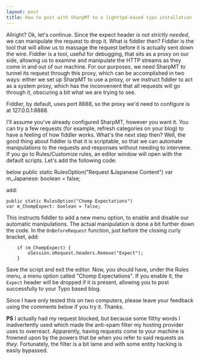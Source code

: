 ```yaml
---
layout: post
title: How to post with SharpMT to a lighttpd-based typo installation
---
```


Allright? Ok, let's continue. Since the expect header *is not strictly needed*, we can manipulate the request to drop it. What is fiddler then? Fiddler is the tool that will allow us to massage the request before it is actually sent down the wire. Fiddler is a tool, useful for debugging, that sits as a proxy on our side, allowing us to examine and manipulate the HTTP streams as they co&#109;e in and out of our machine. For our purposes, we need SharpMT to tunnel its request through this proxy, which can be accomplished in two ways: either we set up SharpMT to use a proxy, or we instruct fiddler to act as a system proxy, which has the inconvenient that all requests will go through it, obscuring a bit what we are trying to see.

Fiddler, by default, uses port 8888, so the proxy we'd need to configure is at 127.0.0.1:8888.

I'll assume you've already configured SharpMT, however you want it. You can try a few requests (for example, refresh categories on your blog) to have a feeling of how fiddler works. What's the next step then? Well, the good thing about fiddler is that it is scriptable, so that we can automate manipulations to the requests and responses without needing to intervene. If you go to Rules/Customize rules, an editor window will open with the default scripts. Let's add the following code:

below
	public static RulesOption("Request &Japanese Content")
	var m_Japanese: boolean = false;

add:

	public static RulesOption("Chomp Expectations")
	var m_ChompExpect: boolean = false;

This instructs fiddler to add a new menu option, to enable and disable our automatic manipulations. The actual manipulation is done a bit further down the code. In the `OnBeforeRequest` function, just before the closing curly bracket, add:

		if (m_ChompExpect) {
			oSession.oRequest.headers.Remove("Expect");
		}

Save the script and exit the editor. Now, you should have, under the Rules menu, a menu option called "Chomp Expectations". If you enable it, the `Expect` header will be dropped if it is present, allowing you to post successfully to your Typo based blog.

Since I have only tested this on two computers, please leave your feedback using the comments below if you try it. Thanks.

**PS** I actually had my request blocked, but because some filthy words I inadvertently used which made the anti-spam filter my hosting provider uses to overreact. Apparently, having requests come to your machine is frowned upon by the powers that be when you refer to said requests as *they*. Fortunately, the filter is a bit lame and with some entity hacking is easily bypassed.
